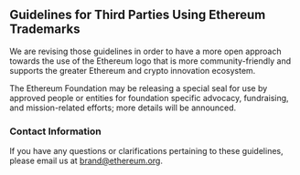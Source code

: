 Guidelines for Third Parties Using Ethereum Trademarks
-------------------

We are revising those guidelines in order to have a more open approach towards the use of the Ethereum logo that is more community-friendly and supports the greater Ethereum and crypto innovation ecosystem. 

The Ethereum Foundation may be releasing a special seal for use by approved people or entities for foundation specific advocacy, fundraising, and mission-related efforts; more details will be announced.

### Contact Information
If you have any questions or clarifications pertaining to these guidelines, please email us at 
[brand@ethereum.org](mailto:brand@ethereum.org).